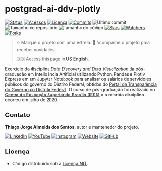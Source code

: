 # postgrad-ai-ddv-plotly

[![Status](https://img.shields.io/badge/status-active-brightgreen.svg?label=Status)](./README.md)
[![Acessos](https://hits.seeyoufarm.com/api/count/incr/badge.svg?url=https%3A%2F%2Fgithub.com%2Ftjas%2Fpostgrad-ai-ddv-plotly&count_bg=%2379C83D&title_bg=%23555555&title=Acessos&edge_flat=false)](https://hits.seeyoufarm.com)
[![Licença](https://img.shields.io/github/license/tjas/postgrad-ai-ddv-plotly?color=orange&label=Licença)](https://github.com/tjas/postgrad-ai-ddv-plotly/blob/master/LICENCE)
[![Commits](https://img.shields.io/github/commit-activity/t/tjas/postgrad-ai-ddv-plotly?label=Commits)](https://github.com/tjas/postgrad-ai-ddv-plotly/graphs/commit-activity)
![Último commit](https://img.shields.io/github/last-commit/tjas/postgrad-ai-ddv-plotly?color=blue&label=Último%20commit)
![Tamanho do repositório](https://img.shields.io/github/repo-size/tjas/postgrad-ai-ddv-plotly?color=888888&label=Tam.%20repositório)
![Tamanho do código](https://img.shields.io/github/languages/code-size/tjas/postgrad-ai-ddv-plotly?color=888888&label=Tam.%20código)
[![Stars](https://img.shields.io/github/stars/tjas/postgrad-ai-ddv-plotly?color=blue&label=Stars)](https://github.com/tjas/postgrad-ai-ddv-plotly/stargazers)
[![Watchers](https://img.shields.io/github/watchers/tjas/postgrad-ai-ddv-plotly?color=blue&label=Watchers)](https://github.com/tjas/postgrad-ai-ddv-plotly/watchers)
[![Forks](https://img.shields.io/github/forks/tjas/postgrad-ai-ddv-plotly?color=blue&label=Forks)](https://github.com/tjas/postgrad-ai-ddv-plotly/forks)
<!-- [![Python](https://img.shields.io/badge/python-vX.X.X-darkgreen?label=Python)](https://www.python.org/)
[![Pandas](https://img.shields.io/badge/django-vX.X.X-green?label=Djando)](https://www.djangoproject.com/)
[![Plotly](https://img.shields.io/badge/postgresql-vX.X.X-blue?label=PostgreSQL)](https://www.postgresql.org/) -->

> ⭐ Marque o projeto com uma estrela. 👀 Acompanhe o projeto para receber novidades.
>
> 🇺🇸 Access this page in [US English](./README.md).

Exercício da disciplina *Data Discovery and Data Visualization* da pós-graduação em Inteligência Artificial utilizando Python, Pandas e Plotly Express em um Jupyter Notebook para analisar os salários de servidores públicos do governo do Distrito Federal, obtidos do [Portal da Transparência do Governo do Distrito Federal](http://www.transparencia.df.gov.br/#/downloads). O curso de pós-graduação foi realizado no [Centro de Educação Superior de Brasília (IESB)](https://www.iesb.br/) e a referida disciplina ocorreu em julho de 2020.

## Contato

**Thiago Jorge Almeida dos Santos**, autor e mantenedor do projeto.

[![LinkedIn](https://img.shields.io/badge/-LinkedIn-blue?style=flat-square&logoColor=white&link=https://www.linkedin.com/in/thiago-tjas)](https://www.linkedin.com/in/thiago-tjas) [![YouTube](https://img.shields.io/badge/-YouTube-FF0000?style=flat-square&logoColor=white&link=https://www.youtube.com/@thiago_tjas)](https://www.youtube.com/@thiago_tjas) [![Instagram](https://img.shields.io/badge/-Instagram-E4405F?style=flat-square&logoColor=white&link=https://www.instagram.com/thiago.tjas/)](https://www.instagram.com/thiago.tjas/) [![Website](https://img.shields.io/badge/-Website-888888?style=flat-square&logoColor=white&link=http://thiago-tjas.com/)](http://thiago-tjas.com/) [![GitHub](https://img.shields.io/badge/-GitHub-555555?style=flat-square&logoColor=white&link=https://github.com/tjas)](https://github.com/tjas)

## Licença

* Código distribuído sob a [Licença MIT](https://github.com/tjas/postgrad-ai-ddv-plotly/blob/master/LICENCE).

